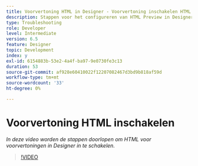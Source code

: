 ```yaml
---
title: Voorvertoning HTML in Designer - Voorvertoning inschakelen HTML voorvertoning
description: Stappen voor het configureren van HTML Preview in Designer
type: Troubleshooting
role: Developer
level: Intermediate
version: 6.5
feature: Designer
topic: Development
index: y
exl-id: 6154883b-53e2-4a4f-ba97-9e0730fe3c13
duration: 53
source-git-commit: af928e60410022f12207082467d3bd9b818af59d
workflow-type: tm+mt
source-wordcount: '33'
ht-degree: 0%

---
```



# Voorvertoning HTML inschakelen

*In deze video worden de stappen doorlopen om HTML voor voorvertoningen in Designer in te schakelen.*

>[!VIDEO](https://video.tv.adobe.com/v/335498?quality=12&learn=on)
